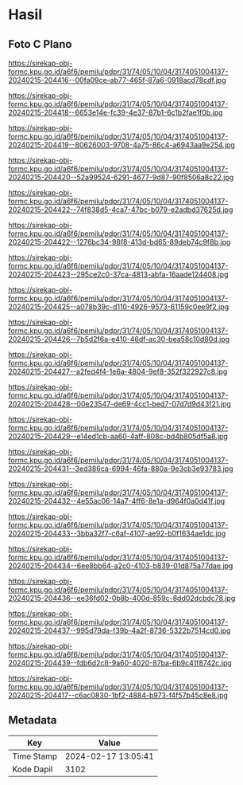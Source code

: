 # Hasil

## Foto C Plano

https://sirekap-obj-formc.kpu.go.id/a6f6/pemilu/pdpr/31/74/05/10/04/3174051004137-20240215-204416--00fa09ce-ab77-465f-87a6-0918acd78cdf.jpg

https://sirekap-obj-formc.kpu.go.id/a6f6/pemilu/pdpr/31/74/05/10/04/3174051004137-20240215-204418--6653e14e-fc39-4e37-87b1-6c1b2fae1f0b.jpg

https://sirekap-obj-formc.kpu.go.id/a6f6/pemilu/pdpr/31/74/05/10/04/3174051004137-20240215-204419--80626003-9708-4a75-86c4-a6943aa9e254.jpg

https://sirekap-obj-formc.kpu.go.id/a6f6/pemilu/pdpr/31/74/05/10/04/3174051004137-20240215-204420--52a99524-6291-4677-9d87-90f8506a8c22.jpg

https://sirekap-obj-formc.kpu.go.id/a6f6/pemilu/pdpr/31/74/05/10/04/3174051004137-20240215-204422--74f838d5-4ca7-47bc-b079-e2adbd37625d.jpg

https://sirekap-obj-formc.kpu.go.id/a6f6/pemilu/pdpr/31/74/05/10/04/3174051004137-20240215-204422--1276bc34-98f8-413d-bd65-89deb74c9f8b.jpg

https://sirekap-obj-formc.kpu.go.id/a6f6/pemilu/pdpr/31/74/05/10/04/3174051004137-20240215-204423--295ce2c0-37ca-4813-abfa-16aade124408.jpg

https://sirekap-obj-formc.kpu.go.id/a6f6/pemilu/pdpr/31/74/05/10/04/3174051004137-20240215-204425--a078b39c-d110-4926-9573-61159c0ee9f2.jpg

https://sirekap-obj-formc.kpu.go.id/a6f6/pemilu/pdpr/31/74/05/10/04/3174051004137-20240215-204426--7b5d2f6a-e410-46df-ac30-bea58c10d80d.jpg

https://sirekap-obj-formc.kpu.go.id/a6f6/pemilu/pdpr/31/74/05/10/04/3174051004137-20240215-204427--a2fed4f4-1e6a-4804-9ef8-352f322927c8.jpg

https://sirekap-obj-formc.kpu.go.id/a6f6/pemilu/pdpr/31/74/05/10/04/3174051004137-20240215-204428--00e23547-de69-4cc1-bed7-07d7d9d43f21.jpg

https://sirekap-obj-formc.kpu.go.id/a6f6/pemilu/pdpr/31/74/05/10/04/3174051004137-20240215-204429--e14ed1cb-aa60-4aff-808c-bd4b805df5a8.jpg

https://sirekap-obj-formc.kpu.go.id/a6f6/pemilu/pdpr/31/74/05/10/04/3174051004137-20240215-204431--3ed386ca-6994-46fa-880a-9e3cb3e93783.jpg

https://sirekap-obj-formc.kpu.go.id/a6f6/pemilu/pdpr/31/74/05/10/04/3174051004137-20240215-204432--4e55ac06-14a7-4ff6-8e1a-d964f0a0d41f.jpg

https://sirekap-obj-formc.kpu.go.id/a6f6/pemilu/pdpr/31/74/05/10/04/3174051004137-20240215-204433--3bba32f7-c6af-4107-ae92-b0f1634ae1dc.jpg

https://sirekap-obj-formc.kpu.go.id/a6f6/pemilu/pdpr/31/74/05/10/04/3174051004137-20240215-204434--6ee8bb64-a2c0-4103-b839-01d875a77dae.jpg

https://sirekap-obj-formc.kpu.go.id/a6f6/pemilu/pdpr/31/74/05/10/04/3174051004137-20240215-204436--ee36fd02-0b8b-400d-859c-8dd02dcbdc78.jpg

https://sirekap-obj-formc.kpu.go.id/a6f6/pemilu/pdpr/31/74/05/10/04/3174051004137-20240215-204437--995d79da-f39b-4a2f-8736-5322b7514cd0.jpg

https://sirekap-obj-formc.kpu.go.id/a6f6/pemilu/pdpr/31/74/05/10/04/3174051004137-20240215-204439--fdb6d2c8-9a60-4020-87ba-6b9c41f8742c.jpg

https://sirekap-obj-formc.kpu.go.id/a6f6/pemilu/pdpr/31/74/05/10/04/3174051004137-20240215-204417--c6ac0830-1bf2-4884-b973-f4f57b45c8e8.jpg


## Metadata

| Key        | Value               |
| ---------- | ------------------- |
| Time Stamp | 2024-02-17 13:05:41 |
| Kode Dapil | 3102                |



